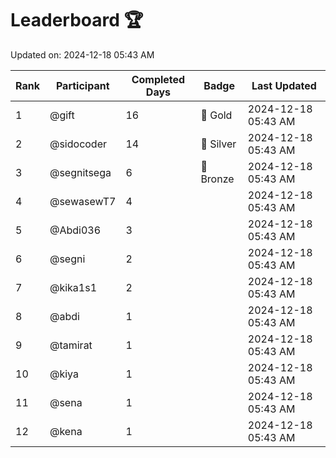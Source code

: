 # Leaderboard 🏆

Updated on: 2024-12-18 05:43 AM

| Rank | Participant       | Completed Days | Badge      | Last Updated         |
|------|-------------------|----------------|------------|----------------------|
| 1    | @gift             | 16             | 🏅 Gold     | 2024-12-18 05:43 AM |
| 2    | @sidocoder        | 14             | 🥈 Silver   | 2024-12-18 05:43 AM |
| 3    | @segnitsega       | 6              | 🥉 Bronze   | 2024-12-18 05:43 AM |
| 4    | @sewasewT7        | 4              |            | 2024-12-18 05:43 AM |
| 5    | @Abdi036          | 3              |            | 2024-12-18 05:43 AM |
| 6    | @segni            | 2              |            | 2024-12-18 05:43 AM |
| 7    | @kika1s1          | 2              |            | 2024-12-18 05:43 AM |
| 8    | @abdi             | 1              |            | 2024-12-18 05:43 AM |
| 9    | @tamirat          | 1              |            | 2024-12-18 05:43 AM |
| 10   | @kiya             | 1              |            | 2024-12-18 05:43 AM |
| 11   | @sena             | 1              |            | 2024-12-18 05:43 AM |
| 12   | @kena             | 1              |            | 2024-12-18 05:43 AM |
